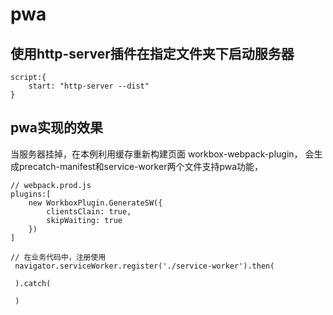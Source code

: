 # pwa
## 使用http-server插件在指定文件夹下启动服务器
```
script:{
    start: "http-server --dist"
}
```
## pwa实现的效果
当服务器挂掉，在本例利用缓存重新构建页面
workbox-webpack-plugin， 会生成precatch-manifest和service-worker两个文件支持pwa功能，

```
// webpack.prod.js
plugins:[
    new WorkboxPlugin.GenerateSW({
        clientsClain: true,
        skipWaiting: true
    })
]
```
```
// 在业务代码中，注册使用
 navigator.serviceWorker.register('./service-worker').then(

 ).catch(

 )
```